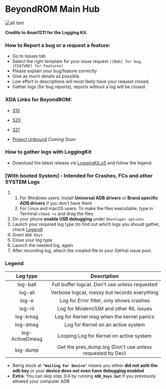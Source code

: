 # BeyondROM Main Hub

![alt text](https://i.imgur.com/cSSKUQo_d.webp?maxwidth=640&shape=thumb&fidelity=medium)

**Credits to Anan1211 for the Logging Kit.**

### How to Report a bug or a request a feature:

* Go to Issues tab
* Select the right template for your issue request `([BUG] for bug, [FEATURE] for Features)`
* Please explain your bug/feature correctly
* Give as much details as possible.
* Low effort in descriptions will most likely have your request closed.
* Gather logs (for bug reports), reports without a log will be closed.

### XDA Links for BeyondROM:

* [S10](https://forum.xda-developers.com/t/rom-beyondrom-v8-8-21-10-2021-11-0-fui5-oct-patch-g970-g973-g975-f-fd.4017921/)

* [S20](https://forum.xda-developers.com/t/rom-beyondrom-v3-1-24-03-2021-duc7-mar-patch-a11-g980f-g981b-g985f-g986b-g988b.4203109/)

* [S21](https://forum.xda-developers.com/t/rom-beyondrom-v1-1-01-04-2021-auc8-exynos-sm-g99xx.4254933/post-84830965)

* [Project Unbound]() *Coming Soon*


### How to gather logs with **LoggingKit**
* Download the latest release via [LoggingKit_v5](https://github.com/LeeXDA21/BeyondROM_Hub/releases/download/v5.0/LoggingKit_v5.zip) and follow the legend.

### [With booted System] - **Intended for Crashes, FCs and other SYSTEM Logs**

1) 1. For Windows users: Install **Universal ADB drivers** or **Brand specific ADB drivers** if you don't have them
    2. For Linux and macOS users: To make the files executable, type in Terminal `chmod +x` and drag the files
2) On your phone **enable USB debugging** under `Developer options`
3) Launch your required log type (to find out which logs you should gather, check [Legend](#Legend))
4) Grant `ADB Keys`
5) Close your log type
6) Launch the needed log, again
7) After recording log, attach the created file to your GitHub issue post.

### **Legend**

| Log type | Description |
| :------: | :------: |
| log-ball | Full buffer logcat. Don't use unless requested|
| log-all | Verbose logcat, messy but records everything|
| log-e | Log for Error filter, only shows crashes|
| log-ril | Log for Modem/SIM and other RIL issues|
| log-kmsg | Log for Kernel msg when the kernel panics|
| log-dmsg | Log for Kernel on an active system|
| log-ActiveDmesg 	| Looping Log for Kernel on active system|
| log-dump 	| Get the prev_dump.log (Don't use unless requested by Dev)|

* Being stuck at **`"Waiting For Device"`** means you either **did not auth the adb key** or your **device does not even have debugging enabled**
* **Extra**: You can skip step 3/4 by running **`ADB_Keys.bat`** if you previously allowed your computer ADB
